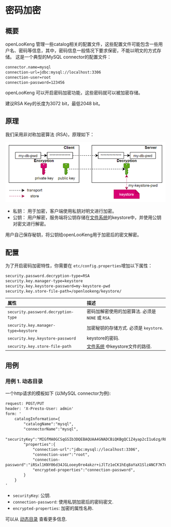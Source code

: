 
密码加密
===================

概要
-------------------------
openLooKeng 管理一些catalog相关的配置文件，这些配置文件可能包含一些用户名、密码等信息，其中，密码信息一般情况下要求保密，不能以明文的方式存储。
这是一个典型的MySQL connector的配置文件：
```
connector.name=mysql
connection-url=jdbc:mysql://localhost:3306
connection-user=root
connection-password=123456
```
openLooKeng 可以开启密码加密功能，这些密码就可以被加密存储。

建议RSA Key的长度为3072 bit，最低2048 bit。

原理
-------------------------
我们采用非对称加密算法 (RSA)，原理如下：

![password-encryption-principle](../images/password-encryption-principal.PNG)

* 私钥： 用于加密，客户端使用私钥对明文进行加密。
* 公钥： 用户解密，服务端将公钥存储在[文件系统](../develop/filesystem.md )的keystore中，并使用公钥对密文进行解密。

用户自己保存秘钥，将公钥给openLooKeng用于加密后的密文解密。

配置
-------------------------

为了开启密码加密特性，你需要在 `etc/config.properties`增加以下属性：
```
security.password.decryption-type=RSA
security.key.manager-type=keystore
security.key.keystore-password=my-keystore-pwd
security.key.store-file-path=/openlookeng/keystore/
```

| 属性                          | 描述                                                  |
| :-------------------------------- | :----------------------------------------------------------- |
| `security.password.decryption-type` | 密码加解密使用的加密算法. 必须是 `NONE` 或 `RSA`. |
| `security.key.manager-type=keystore`       | 加密秘钥的存储方式. 必须是 `keystore`. |
| `security.key.keystore-password`          | keystore的密码.                                         |
| `security.key.store-file-path`          | [文件系统](../develop/filesystem.md) 中keystore文件的路径.                                          |

用例
-------------------------
### 用例 1. 动态目录
一个http请求的模板如下 (以MySQL connector为例):
```
request: POST/PUT
header: 'X-Presto-User: admin'
form: '
    catalogInformation={
        "catalogName":"mysql",
        "connectorName":"mysql",
        "securityKey":"MIGfMA0GCSqGSIb3DQEBAQUAA4GNADCBiQKBgQC1Z4yap2cI1u6zg/R8vTcltOy8xxeOt/VG0xEArud+c5rI9h2kWy8Uo7hTFN/JapVDENT17fEzd+SqrlvcmD8ceDH07+OW2RRGcQjR0GKpKGSmubEHdH01xzpuQ1+m83B84Ir5eqcWx6QIwBPQsqqjeNpHhYdJLMpSrX1V+c7UUQIDAQAB",
        "properties":{
            "connection-url":"jdbc:mysql://localhost:3306",
            "connection-user":"root",
            "connection-password":"iRSxl1KNY06d34JGLooey0re4akzr+iJlTz1eCK1hEq8aYaX1SlzANCF7KTq6o2cF71OjINGvNjR0DXRed6gu3QYODw1Src0wiY0OvO9xfcffVt2rFvM/o238MJz1yhIcPn1BrrEgW5qVjzbbvzkS/fX+pTDqKNGAd3qefDLCuc=",
            "encrypted-properties":"connection-password",
        }
    }
'
```
* `securityKey`: 公钥.
* `connection-password`: 使用私钥加密后的密码密文.
* `encrypted-properties`: 加密的属性名称.

可以从 [动态目录](../admin/dynamic-catalog.md) 查看更多信息.